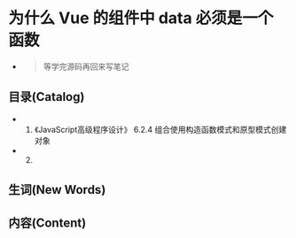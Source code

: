 # 为什么 Vue 的组件中 data 必须是一个函数

- > 等学完源码再回来写笔记

## 目录(Catalog)
- 1. 《JavaScript高级程序设计》 6.2.4 组合使用构造函数模式和原型模式创建对象
- 2. 

## 生词(New Words)



## 内容(Content)